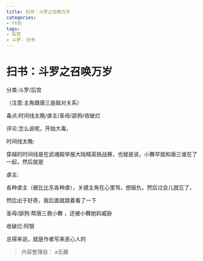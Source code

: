```yaml
---
title: 扫书：斗罗之召唤万岁
categories:
- YY向
tags:
- 后宫
- 斗罗- 扫书
---
```

# 扫书：斗罗之召唤万岁
分类:斗罗/后宫

（注意:主角跟唐三是敌对关系）

毒点:时间线太晚/虐主/圣母/舔狗/收破烂

评论:怎么说呢，开始大毒，

时间线太晚:

穿越的时间线是在武魂殿举报大陆精英挑战赛，也就是说，小舞早就和唐三谁在了一起，然后就是

虐主:

各种虐主（被比比东各种虐），关键主角在心里骂，想报仇，然后过会儿就忘了，

然后出于好奇，我后面就跳着看了一下

圣母/舔狗:帮唐三救小舞 ，还被小舞她妈威胁

收破烂:阿银

总得来说，就是作者写来恶心人的


> 内容整理自： a无趣